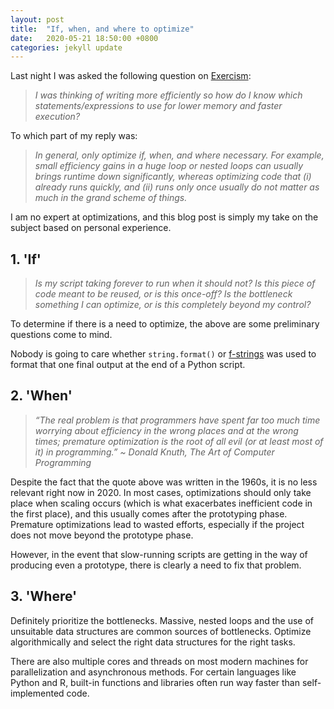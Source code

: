```yaml
---
layout: post
title:  "If, when, and where to optimize"
date:   2020-05-21 18:50:00 +0800
categories: jekyll update
---
```


Last night I was asked the following question on [Exercism](https://exercism.io/): 

> *I was thinking of writing more efficiently so how do I know which statements/expressions to use for lower memory and faster execution?*

To which part of my reply was: 

> *In general, only optimize if, when, and where necessary. For example, small efficiency gains in a huge loop or nested loops can usually brings runtime down significantly, whereas optimizing code that (i) already runs quickly, and (ii) runs only once usually do not matter as much in the grand scheme of things.*

I am no expert at optimizations, and this blog post is simply my take on the subject based on personal experience.

## 1. 'If'

> *Is my script taking forever to run when it should not? Is this piece of code meant to be reused, or is this once-off? Is the bottleneck something I can optimize, or is this completely beyond my control?*

To determine if there is a need to optimize, the above are some preliminary questions come to mind. 

Nobody is going to care whether `string.format()` or [f-strings](https://www.python.org/dev/peps/pep-0498/#raw-f-strings) was used to format that one final output at the end of a Python script.

## 2. 'When'

> *“The real problem is that programmers have spent far too much time worrying about efficiency in the wrong places and at the wrong times; premature optimization is the root of all evil (or at least most of it) in programming.” ~ Donald Knuth, The Art of Computer Programming* 

Despite the fact that the quote above was written in the 1960s, it is no less relevant right now in 2020. In most cases, optimizations should only take place when scaling occurs (which is what exacerbates inefficient code in the first place), and this usually comes after the prototyping phase. Premature optimizations lead to wasted efforts, especially if the project does not move beyond the prototype phase.

However, in the event that slow-running scripts are getting in the way of producing even a prototype, there is clearly a need to fix that problem. 

## 3. 'Where'

Definitely prioritize the bottlenecks. Massive, nested loops and the use of unsuitable data structures are common sources of bottlenecks. Optimize algorithmically and select the right data structures for the right tasks.

There are also multiple cores and threads on most modern machines for parallelization and asynchronous methods. For certain languages like Python and R, built-in functions and libraries often run way faster than self-implemented code.
